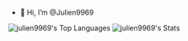 - 👋 Hi, I’m @Julien9969

![julien9969's Top Languages](https://github-readme-stats.vercel.app/api/top-langs/?username=julien9969&theme=vue-dark&show_icons=true&hide_border=false&layout=compact)
![julien9969's Stats](https://github-readme-stats.vercel.app/api?username=julien9969&theme=vue-dark&show_icons=true&hide_border=false&count_private=true)
